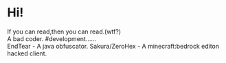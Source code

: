 # Hi!

If you can read,then you can read.(wtf?)     
A bad coder. 
#development……    
EndTear - A java obfuscator.
Sakura/ZeroHex - A minecraft:bedrock editon hacked client.
